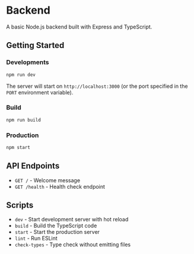# Backend

A basic Node.js backend built with Express and TypeScript.

## Getting Started

### Developments

```bash
npm run dev
```

The server will start on `http://localhost:3000` (or the port specified in the `PORT` environment variable).

### Build

```bash
npm run build
```

### Production

```bash
npm start
```

## API Endpoints

- `GET /` - Welcome message
- `GET /health` - Health check endpoint

## Scripts

- `dev` - Start development server with hot reload
- `build` - Build the TypeScript code
- `start` - Start the production server
- `lint` - Run ESLint
- `check-types` - Type check without emitting files
